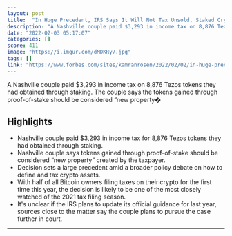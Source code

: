 ```yaml
---
layout: post
title:  "In Huge Precedent, IRS Says It Will Not Tax Unsold, Staked Crypto | Forbes"
description: "A Nashville couple paid $3,293 in income tax on 8,876 Tezos tokens they had obtained through staking. The couple says the tokens gained through proof-of-stake should be considered “new property�"
date: "2022-02-03 05:17:07"
categories: []
score: 411
image: "https://i.imgur.com/dMDKRy7.jpg"
tags: []
link: "https://www.forbes.com/sites/kamranrosen/2022/02/02/in-huge-precedent-irs-says-it-will-not-tax-unsold-staked-crypto/"
---
```


A Nashville couple paid $3,293 in income tax on 8,876 Tezos tokens they had obtained through staking. The couple says the tokens gained through proof-of-stake should be considered “new property�

## Highlights

- Nashville couple paid $3,293 in income tax for 8,876 Tezos tokens they had obtained through staking.
- Nashville couple says tokens gained through proof-of-stake should be considered “new property” created by the taxpayer.
- Decision sets a large precedent amid a broader policy debate on how to define and tax crypto assets.
- With half of all Bitcoin owners filing taxes on their crypto for the first time this year, the decision is likely to be one of the most closely watched of the 2021 tax filing season.
- It's unclear if the IRS plans to update its official guidance for last year, sources close to the matter say the couple plans to pursue the case further in court.

---
